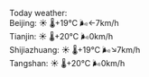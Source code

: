 Today weather:  
Beijing: ☀️ 🌡️+19°C 🌬️←7km/h  
Tianjin: ☀️ 🌡️+20°C 🌬️0km/h  
Shijiazhuang: ☀️ 🌡️+19°C 🌬️↘7km/h  
Tangshan: ☀️ 🌡️+20°C 🌬️0km/h  
